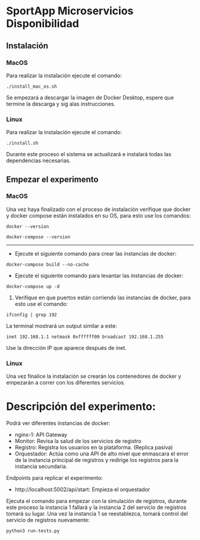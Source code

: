 # SportApp Microservicios Disponibilidad

## Instalación
### MacOS

Para realizar la instalación ejecute el comando:

```
./install_mac_os.sh
```
Se empezará a descargar la imagen de Docker Desktop, espere que termine la descarga y sig alas instrucciones.

### Linux

Para realizar la instalación ejecute el comando:

```
./install.sh
```

Durante este proceso el sistema se actualizará e instalará todas las dependencias necesarias.


## Empezar el experimento
### MacOS

Una vez haya finalizado con el proceso de instalación verifique que docker y docker compose están instalados en su OS, para esto use los comandos:

```
docker --version
```

```
docker-compose --version
```
-------------------
- Ejecute el siguiente comando para crear las instancias de docker:

```
docker-compose build --no-cache
```

- Ejecute el siguiente comando para levantar las instancias de docker:
```
docker-compose up -d
```

1. Verifique en que puertos están corriendo las instancias de docker, para esto use el comando:

```
ifconfig | grep 192
```

La terminal mostrará un output similar a este:
```
inet 192.168.1.1 netmask 0xffffff00 broadcast 192.168.1.255
```

Use la dirección IP que aparece después de inet.

### Linux

Una vez finalice la instalación se crearán los contenedores de docker y empezarán a correr con los diferentes servicios.

# Descripción del experimento:

Podrá ver diferentes instancias de docker:
- nginx-1: API Gateway
- Monitor: Revisa la salud de los servicios de registro
- Registro: Registra los usuarios en la plataforma. (Replica pasiva)
- Orquestador: Actúa como una API de alto nivel que enmascara el error de la instancia principal de registros y redirige los registros para la instancia secundaria.

Endpoints para replicar el experimento:

- http://localhost:5002/api/start: Empieza el orquestador

Ejecuta el comando para empezar con la simulación de registros, durante este proceso la instancia 1 fallará y la instancia 2 del servicio de registros tomará su lugar. Una vez la instancia 1 se reestablezca, tomará control del servicio de registros nuevamente:
```
python3 run-tests.py
```
